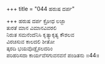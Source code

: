 +++
title = "044 ಹರುಷ ದರ್ಪ"

+++
ಹರುಷ ದರ್ಪ ಕ್ರೋಧ ಲಜ್ಜಾ   
ತುರತೆ ಮಾನ ವಿಮಾನವಿವರಲಿ   
ನಿರುತ ಸಮನೆಂದೆನಿಸಿ ಕೃತ್ಯಾಕೃತ್ಯ ಕೌಶಲವ   
ವಿರಚಿಸುವ ಕಾಲದಲಿ ಶೀತೋ   
ತ್ಕರದಿ ಭಯವೊಡ್ಡೈಸಲದರಿಂ   
ಪರಿಹರಿಸದಾ ಕಾರ್ಯವೆಸಗುವನವನೆ ಪಂಡಿತನು   ॥44॥